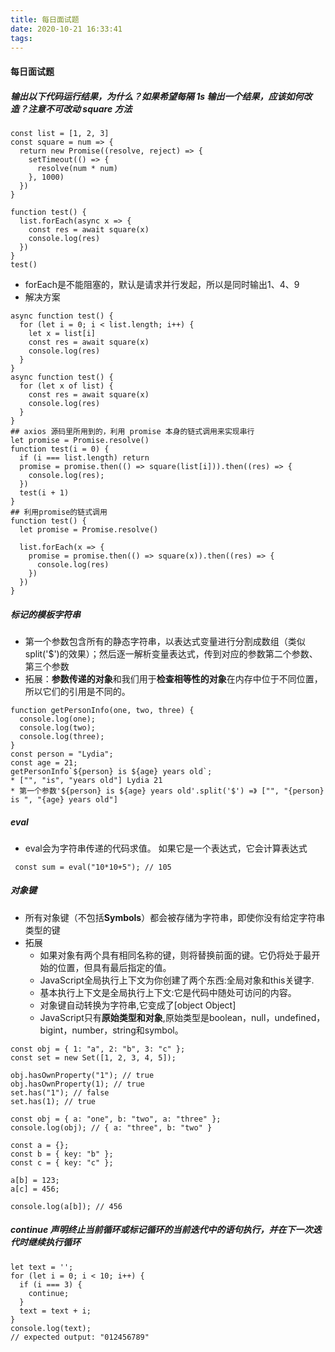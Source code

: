 ```yaml
---
title: 每日面试题
date: 2020-10-21 16:33:41
tags:
---
```


#### 每日面试题
##### 输出以下代码运行结果，为什么？如果希望每隔 1s 输出一个结果，应该如何改造？注意不可改动 square 方法 
```
const list = [1, 2, 3]
const square = num => {
  return new Promise((resolve, reject) => {
    setTimeout(() => {
      resolve(num * num)
    }, 1000)
  })
}

function test() {
  list.forEach(async x => {
    const res = await square(x)
    console.log(res)
  })
}
test()
```
* forEach是不能阻塞的，默认是请求并行发起，所以是同时输出1、4、9
* 解决方案
```
async function test() {
  for (let i = 0; i < list.length; i++) {
    let x = list[i]
    const res = await square(x)
    console.log(res)
  }
}
async function test() {
  for (let x of list) {
    const res = await square(x)
    console.log(res)
  }
}
## axios 源码里所用到的，利用 promise 本身的链式调用来实现串行
let promise = Promise.resolve()
function test(i = 0) {
  if (i === list.length) return
  promise = promise.then(() => square(list[i])).then((res) => {
    console.log(res);
  })
  test(i + 1)
}
## 利用promise的链式调用
function test() {
  let promise = Promise.resolve()

  list.forEach(x => {
    promise = promise.then(() => square(x)).then((res) => {
      console.log(res)
    })
  })
}
```

##### 标记的模板字符串
* 第一个参数包含所有的静态字符串，以表达式变量进行分割成数组（类似split('$')的效果）；然后逐一解析变量表达式，传到对应的参数第二个参数、第三个参数
* 拓展：**参数传递的对象**和我们用于**检查相等性的对象**在内存中位于不同位置，所以它们的引用是不同的。
```
function getPersonInfo(one, two, three) {
  console.log(one);
  console.log(two);
  console.log(three);
}
const person = "Lydia";
const age = 21;
getPersonInfo`${person} is ${age} years old`; 
* ["", "is", "years old"] Lydia 21
* 第一个参数'${person} is ${age} years old'.split('$') =》 ["", "{person} is ", "{age} years old"]
```
##### eval
* eval会为字符串传递的代码求值。 如果它是一个表达式，它会计算表达式
```
 const sum = eval("10*10+5"); // 105
```

##### 对象键
* 所有对象键（不包括**Symbols**）都会被存储为字符串，即使你没有给定字符串类型的键
* 拓展
  * 如果对象有两个具有相同名称的键，则将替换前面的键。它仍将处于最开始的位置，但具有最后指定的值。
  * JavaScript全局执行上下文为你创建了两个东西:全局对象和this关键字.
  * 基本执行上下文是全局执行上下文:它是代码中随处可访问的内容。
  * 对象键自动转换为字符串,它变成了[object Object]
  * JavaScript只有**原始类型和对象**,原始类型是boolean，null，undefined，bigint，number，string和symbol。
```
const obj = { 1: "a", 2: "b", 3: "c" };
const set = new Set([1, 2, 3, 4, 5]);

obj.hasOwnProperty("1"); // true
obj.hasOwnProperty(1); // true
set.has("1"); // false
set.has(1); // true

const obj = { a: "one", b: "two", a: "three" };
console.log(obj); // { a: "three", b: "two" }

const a = {};
const b = { key: "b" };
const c = { key: "c" };

a[b] = 123;
a[c] = 456;

console.log(a[b]); // 456
```
##### continue 声明终止当前循环或标记循环的当前迭代中的语句执行，并在下一次迭代时继续执行循环
```
let text = '';
for (let i = 0; i < 10; i++) {
  if (i === 3) {
    continue;
  }
  text = text + i;
}
console.log(text);
// expected output: "012456789"
```


